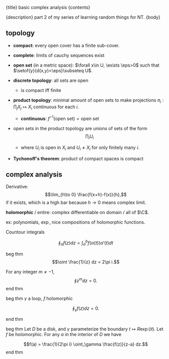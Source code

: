{title}
basic complex analysis
{contents}

{description}
part 2 of my series of learning random things for NT.
{body}

## topology

- **compact**: every open cover has a finite sub-cover.
- **complete**: limits of cauchy sequences exist
- **open set** (in a metric space): $\forall x\in U, \exists
    \eps>0$ such that  $\setof{y}{d(x,y)<\eps}\subseteq U$. 

- **discrete topology**: all sets are open 
  - is compact iff finite

- **product topology**: minimal amount of open sets to make
    projections $\pi_i : \prod_j X_j \mapsto X_i$ continuous for
    each  $i$.
    - **continuous**: $f^{-1}(\text{open set}) =\text{open set}$
- open sets in the product topology are unions of sets of the
    form 
    $$\prod_i U_i$$
    - where $U_i$ is open in  $X_i$ and $U_i\neq X_i$ for only
        finitely many  $i$.

- **Tychonoff's theorem**: product of compact spaces is compact 

## complex analysis

Derivative:
$$\lim_{h\to 0} \frac{f(x+h)-f(x)}{h},$$
if it exists, which is a high bar because $h\to 0$ means complex
limit.

**holomorphic** / entire: complex differentiable on domain /
all of $\C$.

ex: polynomials, $\exp$, nice compositions of holomorphic
functions.

Countour integrals

$$\oint_\alpha f(z) dz = \int_a^{b} f(\alpha(t)) \alpha'(t) dt$$


beg thm 
$$\oint \frac{1}{z} dz = 2\pi i.$$

For any integer $m\neq -1$,
$$\oint z^{m} dz  = 0.$$
end thm

beg thm
$\gamma$ a loop, $f$ holomorphic

$$\oint_\gamma f(z) dz = 0.$$

end thm

beg thm
Let $D$ be a disk, and $\gamma$ parameterize the boundary $t\mapsto R\exp(it)$.
Let $f$ be holomorphic.
For any $a$ in the interior of  $D$ we have

$$f(a) = \frac{1}{2\pi i} \oint_\gamma \frac{f(z)}{z-a} dz.$$
end thm

